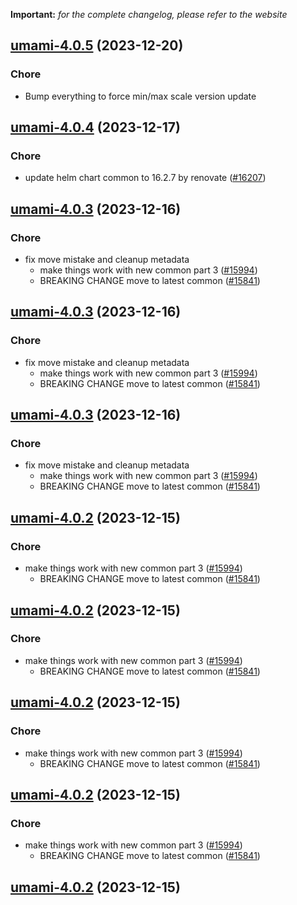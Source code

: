 **Important:**
*for the complete changelog, please refer to the website*




## [umami-4.0.5](https://github.com/truecharts/charts/compare/umami-4.0.4...umami-4.0.5) (2023-12-20)

### Chore

- Bump everything to force min/max scale version update
  
  


## [umami-4.0.4](https://github.com/truecharts/charts/compare/umami-4.0.3...umami-4.0.4) (2023-12-17)

### Chore

- update helm chart common to 16.2.7 by renovate ([#16207](https://github.com/truecharts/charts/issues/16207))
  
  


## [umami-4.0.3](https://github.com/truecharts/charts/compare/umami-3.0.26...umami-4.0.3) (2023-12-16)

### Chore

- fix move mistake and cleanup metadata
  - make things work with new common part 3 ([#15994](https://github.com/truecharts/charts/issues/15994))
  - BREAKING CHANGE move to latest common ([#15841](https://github.com/truecharts/charts/issues/15841))
  
  


## [umami-4.0.3](https://github.com/truecharts/charts/compare/umami-3.0.26...umami-4.0.3) (2023-12-16)

### Chore

- fix move mistake and cleanup metadata
  - make things work with new common part 3 ([#15994](https://github.com/truecharts/charts/issues/15994))
  - BREAKING CHANGE move to latest common ([#15841](https://github.com/truecharts/charts/issues/15841))
  
  


## [umami-4.0.3](https://github.com/truecharts/charts/compare/umami-3.0.26...umami-4.0.3) (2023-12-16)

### Chore

- fix move mistake and cleanup metadata
  - make things work with new common part 3 ([#15994](https://github.com/truecharts/charts/issues/15994))
  - BREAKING CHANGE move to latest common ([#15841](https://github.com/truecharts/charts/issues/15841))
  
  


## [umami-4.0.2](https://github.com/truecharts/charts/compare/umami-3.0.26...umami-4.0.2) (2023-12-15)

### Chore

- make things work with new common part 3 ([#15994](https://github.com/truecharts/charts/issues/15994))
  - BREAKING CHANGE move to latest common ([#15841](https://github.com/truecharts/charts/issues/15841))
  
  


## [umami-4.0.2](https://github.com/truecharts/charts/compare/umami-3.0.26...umami-4.0.2) (2023-12-15)

### Chore

- make things work with new common part 3 ([#15994](https://github.com/truecharts/charts/issues/15994))
  - BREAKING CHANGE move to latest common ([#15841](https://github.com/truecharts/charts/issues/15841))
  
  


## [umami-4.0.2](https://github.com/truecharts/charts/compare/umami-3.0.26...umami-4.0.2) (2023-12-15)

### Chore

- make things work with new common part 3 ([#15994](https://github.com/truecharts/charts/issues/15994))
  - BREAKING CHANGE move to latest common ([#15841](https://github.com/truecharts/charts/issues/15841))
  
  


## [umami-4.0.2](https://github.com/truecharts/charts/compare/umami-3.0.26...umami-4.0.2) (2023-12-15)

### Chore

- make things work with new common part 3 ([#15994](https://github.com/truecharts/charts/issues/15994))
  - BREAKING CHANGE move to latest common ([#15841](https://github.com/truecharts/charts/issues/15841))
  
  


## [umami-4.0.2](https://github.com/truecharts/charts/compare/umami-3.0.26...umami-4.0.2) (2023-12-15)

